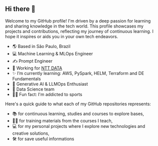 ## Hi there 👋

Welcome to my GitHub profile! I'm driven by a deep passion for learning and sharing knowledge in the tech world. This profile showcases my projects and contributions, reflecting my journey of continuous learning. I hope it inspires or aids you in your own tech endeavors. 

- 🌎 Based in São Paulo, Brazil
- 💻 Machine Learning & MLOps Engineer
- ✍️ Prompt Engineer
- 💼 Working for [NTT DATA](https://www.nttdata.com/global/en/)
- ✨ I’m currently learning: AWS, PySpark, HELM, Terraform and DE Fundamentals
- 🎈 Generative AI & LLMOps Enthusiast
- 👥 Data Science team 
- 🤸‍♀️ Fun fact: I'm addicted to sports

Here's a quick guide to what each of my GitHub repositories represents: 

- 📚 for continuous learning, studies and courses to explore bases,
- 👩‍🏫 for training materials from the courses I teach,
- 💻 for my personal projects where I explore new technologies and creative solutions,
- 🛠️ for save useful informations
